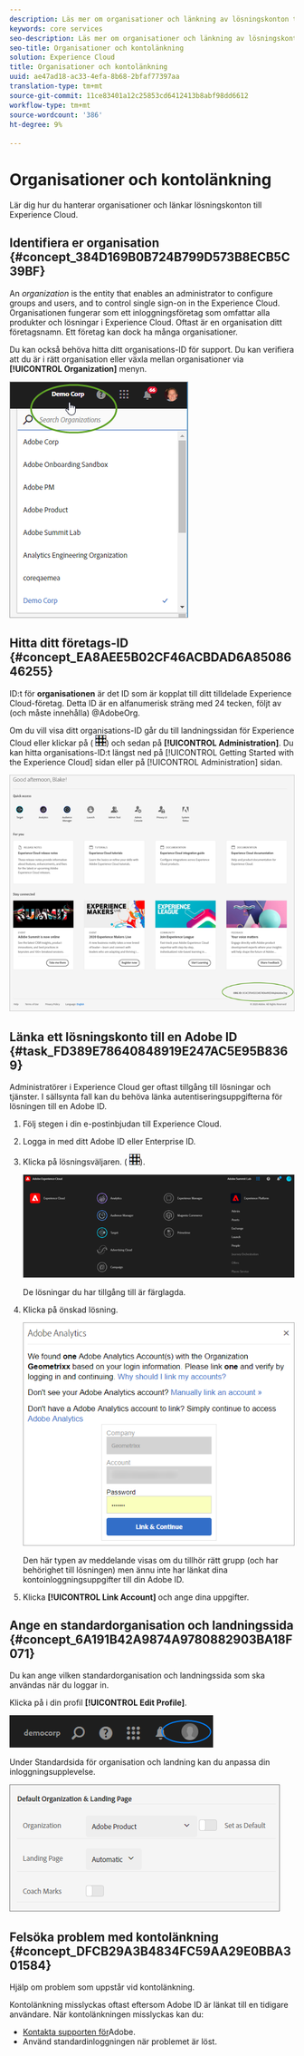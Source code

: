 ```yaml
---
description: Läs mer om organisationer och länkning av lösningskonton till Experience Cloud.
keywords: core services
seo-description: Läs mer om organisationer och länkning av lösningskonton till Experience Cloud.
seo-title: Organisationer och kontolänkning
solution: Experience Cloud
title: Organisationer och kontolänkning
uuid: ae47ad18-ac33-4efa-8b68-2bfaf77397aa
translation-type: tm+mt
source-git-commit: 11ce83401a12c25853cd6412413b8abf98dd6612
workflow-type: tm+mt
source-wordcount: '386'
ht-degree: 9%

---
```



# Organisationer och kontolänkning

Lär dig hur du hanterar organisationer och länkar lösningskonton till Experience Cloud.

## Identifiera er organisation {#concept_384D169B0B724B799D573B8ECB5C39BF}

An *organization* is the entity that enables an administrator to configure groups and users, and to control single sign-on in the Experience Cloud. Organisationen fungerar som ett inloggningsföretag som omfattar alla produkter och lösningar i Experience Cloud. Oftast är en organisation ditt företagsnamn. Ett företag kan dock ha många organisationer.

Du kan också behöva hitta ditt organisations-ID för support. Du kan verifiera att du är i rätt organisation eller växla mellan organisationer via **[!UICONTROL Organization]** menyn.

![Stegresultat](assets/organization-switch.png)

## Hitta ditt företags-ID {#concept_EA8AEE5B02CF46ACBDAD6A8508646255}

ID:t för **organisationen** är det ID som är kopplat till ditt tilldelade Experience Cloud-företag. Detta ID är en alfanumerisk sträng med 24 tecken, följt av (och måste innehålla) @AdobeOrg.

Om du vill visa ditt organisations-ID går du till landningssidan för Experience Cloud eller klickar på ( ![](assets/menu-icon.png)) och sedan på **[!UICONTROL Administration]**. Du kan hitta organisations-ID:t längst ned på [!UICONTROL Getting Started with the Experience Cloud] sidan eller på [!UICONTROL Administration] sidan.

![](assets/administration-page.png)

## Länka ett lösningskonto till en Adobe ID {#task_FD389E78640848919E247AC5E95B8369}

Administratörer i Experience Cloud ger oftast tillgång till lösningar och tjänster. I sällsynta fall kan du behöva länka autentiseringsuppgifterna för lösningen till en Adobe ID.

1. Följ stegen i din e-postinbjudan till Experience Cloud.
1. Logga in med ditt Adobe ID eller Enterprise ID.
1. Klicka på lösningsväljaren. ( ![](assets/menu-icon.png)).

   ![](assets/solutions-active.png)

   De lösningar du har tillgång till är färglagda.
1. Klicka på önskad lösning.

   ![](assets/analytics-link-accounts.png)

   Den här typen av meddelande visas om du tillhör rätt grupp (och har behörighet till lösningen) men ännu inte har länkat dina kontoinloggningsuppgifter till din Adobe ID.
1. Klicka **[!UICONTROL Link Account]** och ange dina uppgifter.

## Ange en standardorganisation och landningssida {#concept_6A191B42A9874A9780882903BA18F071}

Du kan ange vilken standardorganisation och landningssida som ska användas när du loggar in.

Klicka på i din profil **[!UICONTROL Edit Profile]**.

![](assets/edit-profile.png)

Under Standardsida för organisation och landning kan du anpassa din inloggningsupplevelse.

![](assets/default-organization.png)

## Felsöka problem med kontolänkning {#concept_DFCB29A3B4834FC59AA29E0BBA301584}

Hjälp om problem som uppstår vid kontolänkning.

Kontolänkning misslyckas oftast eftersom Adobe ID är länkat till en tidigare användare. När kontolänkningen misslyckas kan du:

* [Kontakta supporten för](https://helpx.adobe.com/marketing-cloud/contact-support.html)Adobe.
* Använd standardinloggningen när problemet är löst.
